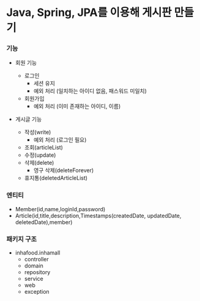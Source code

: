 # Java, Spring, JPA를 이용해 게시판 만들기

### 기능

- 회원 기능
  - 로그인
    - 세션 유지
    - 예외 처리 (일치하는 아이디 없음, 패스워드 미일치)
  - 회원가입
    - 예외 처리 (이미 존재하는 아이디, 이름)


- 게시글 기능
  - 작성(write)
    - 예외 처리 (로그인 필요)
  - 조회(articleList)
  - 수정(update)
  - 삭제(delete)
    - 영구 삭제(deleteForever)
  - 휴지통(deletedArticleList)

### 엔티티

- Member(id,name,loginId,password)
- Article(id,title,description,Timestamps(createdDate, updatedDate, deletedDate),member)

### 패키지 구조

- inhafood.inhamall
  - controller
  - domain
  - repository
  - service
  - web
  - exception
